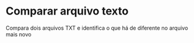 # Comparar arquivo texto
 Compara dois arquivos TXT e identifica o que há de diferente no arquivo mais novo
